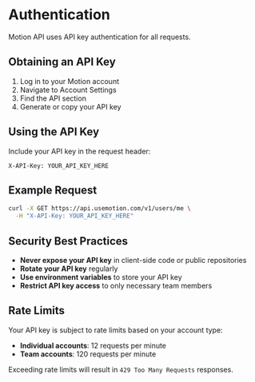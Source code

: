 # Authentication

Motion API uses API key authentication for all requests.

## Obtaining an API Key

1. Log in to your Motion account
2. Navigate to Account Settings
3. Find the API section
4. Generate or copy your API key

## Using the API Key

Include your API key in the request header:

```http
X-API-Key: YOUR_API_KEY_HERE
```

## Example Request

```bash
curl -X GET https://api.usemotion.com/v1/users/me \
  -H "X-API-Key: YOUR_API_KEY_HERE"
```

## Security Best Practices

- **Never expose your API key** in client-side code or public repositories
- **Rotate your API key** regularly
- **Use environment variables** to store your API key
- **Restrict API key access** to only necessary team members

## Rate Limits

Your API key is subject to rate limits based on your account type:

- **Individual accounts**: 12 requests per minute
- **Team accounts**: 120 requests per minute

Exceeding rate limits will result in `429 Too Many Requests` responses.
